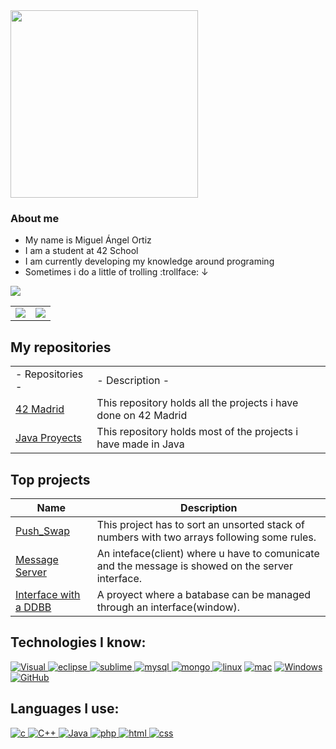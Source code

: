 <div class="header">
    <a href="https://github.com/mortiz-d/42madrid"><img width="300" src="https://user-images.githubusercontent.com/58918297/143498748-90b4b6d4-a34d-46fa-95a0-d52f064e16ff.jpg"></a>
</div class="header">

### About me
- My name is Miguel Ángel Ortiz
- I am a student at 42 School
- I am currently developing my knowledge around programing
- Sometimes i do a little of trolling :trollface: ↓
<!--trap-->
<a href="https://www.youtube.com/watch?v=dQw4w9WgXcQ"><img src="https://user-images.githubusercontent.com/73097560/115834477-dbab4500-a447-11eb-908a-139a6edaec5c.gif"></a>

<table>
    <td><img src="https://github-readme-stats.vercel.app/api/top-langs/?username=Zitro646&exclude_repo=Other_Projects&theme=dark&langs_count=4"></td>
    <td><img src="https://github-readme-stats.vercel.app/api?username=Zitro646&count_private=true&show_icons=true&theme=dark"></td>
</table>

## My repositories
<table>
    <tr>
        <td> - Repositories - </td>
        <td> - Description - </td>
    </tr>
    <tr>
        <td><a  href="https://github.com/Zitro646/42Cursus">42 Madrid</a></td>
        <td>This repository holds all the projects i have done on 42 Madrid</td>
    </tr>
    <tr>
        <td><a  href="https://github.com/Zitro646/Proyectos-en-Java">Java Proyects</a></td>
        <td>This repository holds most of the projects i have made in Java</td>
    </tr>
</table>

## Top projects
| **Name** | **Description**|
|----------|----------------|
|[Push_Swap](https://github.com/Zitro646/42_Push_Swap)| This project has to sort an unsorted stack of numbers with two arrays following some rules.|
|[Message Server](https://github.com/Zitro646/Proyectos-en-Java/tree/master/Servidor)| An inteface(client) where u have to comunicate and the message is showed  on the server interface. |
|[Interface with a DDBB](https://github.com/Zitro646/Proyectos-en-Java/tree/master/Practica)| A proyect where a batabase can be managed through an interface(window).|

## **Technologies I know:**<br>
<p align="left">
<a href="https://code.visualstudio.com" target="_blank"> <img src="https://img.shields.io/badge/Visual_Studio_Code-0078D4?style=for-the-badge&logo=visual%20studio%20code&logoColor=white" alt="Visual"/> </a>
<a href="www.eclipse.org"> <img src="https://img.shields.io/badge/Eclipse-2C2255?style=for-the-badge&logo=eclipse&logoColor=white" alt="eclipse"> </a>
<a href="https://www.sublimetext.com"> <img src="https://img.shields.io/badge/sublime_text-%23575757.svg?&style=for-the-badge&logo=sublime-text&logoColor=important" alt="sublime"> </a>
<a href="https://www.mysql.com"> <img src="https://img.shields.io/badge/MySQL-005C84?style=for-the-badge&logo=mysql&logoColor=white" alt="mysql"> </a> 
<a href="www.mongodb.com"> <img src="https://img.shields.io/badge/MongoDB-4EA94B?style=for-the-badge&logo=mongodb&logoColor=white" alt="mongo"> </a>
<a href="https://www.linux.org/" target="_blank"> <img src="https://img.shields.io/badge/Linux-FCC624?style=for-the-badge&logo=linux&logoColor=black" alt="linux"></a>
<a href="https://es.wikipedia.org/wiki/MacOS" target="_blank"> <img src="https://img.shields.io/badge/mac%20os-000000?style=for-the-badge&logo=apple&logoColor=white" alt="mac"></a>
<a href="https://www.microsoft.com" target="_blank"> <img src="https://img.shields.io/badge/Windows-0078D6?style=for-the-badge&logo=windows&logoColor=white" alt="Windows"> </a>
<a href="https://github.com/" target="_blank"> <img src="https://img.shields.io/badge/GitHub-100000?style=for-the-badge&logo=github&logoColor=white" alt="GitHub"></a>
</p>

## Languages I use:<br>
<p align="left">
<a href="https://en.wikipedia.org/wiki/C_(programming_language)" target="_blank"> <img src="https://img.shields.io/badge/C-00599C?style=for-the-badge&logo=c&logoColor=white" alt="c"/> </a>
<a href="https://en.cppreference.com/w/c"><img src="https://img.shields.io/badge/C%2B%2B-00599C?style=for-the-badge&logo=c%2B%2B&logoColor=white" alt="C++"/> </a>
<a href="https://www.java.com" target="_blank"><img src="https://img.shields.io/badge/Java-ED8B00?style=for-the-badge&logo=java&logoColor=white" alt="Java"> </a>
<a href="https://www.php.net" target="_blank"><img src="https://img.shields.io/badge/PHP-777BB4?style=for-the-badge&logo=php&logoColor=white" alt="php"> </a>
<a href="https://es.wikipedia.org/wiki/HTML5"><img src="https://img.shields.io/badge/HTML5-E34F26?style=for-the-badge&logo=html5&logoColor=white" alt="html"> </a>
<a href="https://es.wikipedia.org/wiki/CSS"> <img src="https://img.shields.io/badge/CSS3-1572B6?style=for-the-badge&logo=css3&logoColor=white" alt="css"> </a>
</p>

  
<!--

**Zitro646/Zitro646** is a ✨ _special_ ✨ repository because its `README.md` (this file) appears on your GitHub profile.

Here are some ideas to get you started:

- 🔭 I’m currently working on ...
- 🌱 I’m currently learning ...
- 👯 I’m looking to collaborate on ...
- 🤔 I’m looking for help with ...
- 💬 Ask me about ...
- 📫 How to reach me: ...
- 😄 Pronouns: ...
- ⚡ Fun fact: ...
-->
